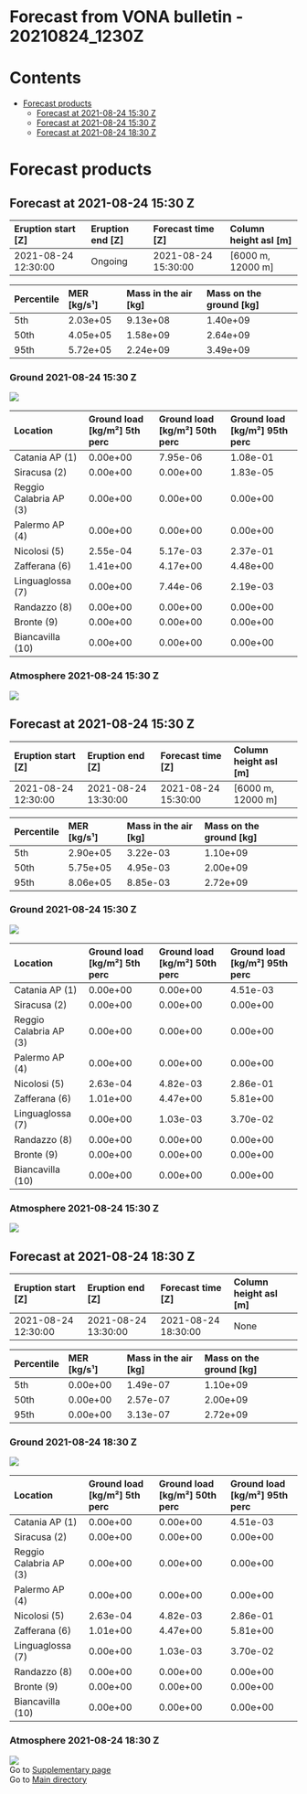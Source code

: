 
Forecast from VONA bulletin - 20210824_1230Z
============================================

Contents
========

* [Forecast products](#forecast-products)
	* [Forecast at 2021-08-24 15:30 Z](#forecast-at-2021-08-24-1530-z)
	* [Forecast at 2021-08-24 15:30 Z](#forecast-at-2021-08-24-1530-z)
	* [Forecast at 2021-08-24 18:30 Z](#forecast-at-2021-08-24-1830-z)

# Forecast products

## Forecast at 2021-08-24 15:30 Z
  

|Eruption start [Z]|Eruption end [Z]|Forecast time [Z]|Column height asl [m]|
| :--- | :--- | :--- | :--- |
|2021-08-24 12:30:00|Ongoing|2021-08-24 15:30:00|[6000 m, 12000 m]|
  
  

|Percentile|MER [kg/s¹]|Mass in the air [kg]|Mass on the ground [kg]|
| :--- | :--- | :--- | :--- |
|5th|2.03e+05|9.13e+08|1.40e+09|
|50th|4.05e+05|1.58e+09|2.64e+09|
|95th|5.72e+05|2.24e+09|3.49e+09|
  

### Ground 2021-08-24 15:30 Z
  
![](./figures/probability_grd_2021_08_24_1530_scenario_1.png)  
  
  
  
  
  
  
  
  
  

|Location|Ground load [kg/m²] 5th perc|Ground load [kg/m²] 50th perc|Ground load [kg/m²] 95th perc|
| :--- | :--- | :--- | :--- |
|Catania AP (1)|0.00e+00|7.95e-06|1.08e-01|
|Siracusa (2)|0.00e+00|0.00e+00|1.83e-05|
|Reggio Calabria AP (3)|0.00e+00|0.00e+00|0.00e+00|
|Palermo AP (4)|0.00e+00|0.00e+00|0.00e+00|
|Nicolosi (5)|2.55e-04|5.17e-03|2.37e-01|
|Zafferana (6)|1.41e+00|4.17e+00|4.48e+00|
|Linguaglossa (7)|0.00e+00|7.44e-06|2.19e-03|
|Randazzo (8)|0.00e+00|0.00e+00|0.00e+00|
|Bronte (9)|0.00e+00|0.00e+00|0.00e+00|
|Biancavilla (10)|0.00e+00|0.00e+00|0.00e+00|
  

### Atmosphere 2021-08-24 15:30 Z
  
![](./figures/probability_air_2021_08_24_1530_scenario_1_conclev_1.png)
## Forecast at 2021-08-24 15:30 Z
  

|Eruption start [Z]|Eruption end [Z]|Forecast time [Z]|Column height asl [m]|
| :--- | :--- | :--- | :--- |
|2021-08-24 12:30:00|2021-08-24 13:30:00|2021-08-24 15:30:00|[6000 m, 12000 m]|
  
  

|Percentile|MER [kg/s¹]|Mass in the air [kg]|Mass on the ground [kg]|
| :--- | :--- | :--- | :--- |
|5th|2.90e+05|3.22e-03|1.10e+09|
|50th|5.75e+05|4.95e-03|2.00e+09|
|95th|8.06e+05|8.85e-03|2.72e+09|
  

### Ground 2021-08-24 15:30 Z
  
![](./figures/probability_grd_2021_08_24_1530_scenario_1.png)  
  
  
  
  
  
  
  
  
  

|Location|Ground load [kg/m²] 5th perc|Ground load [kg/m²] 50th perc|Ground load [kg/m²] 95th perc|
| :--- | :--- | :--- | :--- |
|Catania AP (1)|0.00e+00|0.00e+00|4.51e-03|
|Siracusa (2)|0.00e+00|0.00e+00|0.00e+00|
|Reggio Calabria AP (3)|0.00e+00|0.00e+00|0.00e+00|
|Palermo AP (4)|0.00e+00|0.00e+00|0.00e+00|
|Nicolosi (5)|2.63e-04|4.82e-03|2.86e-01|
|Zafferana (6)|1.01e+00|4.47e+00|5.81e+00|
|Linguaglossa (7)|0.00e+00|1.03e-03|3.70e-02|
|Randazzo (8)|0.00e+00|0.00e+00|0.00e+00|
|Bronte (9)|0.00e+00|0.00e+00|0.00e+00|
|Biancavilla (10)|0.00e+00|0.00e+00|0.00e+00|
  

### Atmosphere 2021-08-24 15:30 Z
  
![](./figures/probability_air_2021_08_24_1530_scenario_1_conclev_1.png)
## Forecast at 2021-08-24 18:30 Z
  

|Eruption start [Z]|Eruption end [Z]|Forecast time [Z]|Column height asl [m]|
| :--- | :--- | :--- | :--- |
|2021-08-24 12:30:00|2021-08-24 13:30:00|2021-08-24 18:30:00|None|
  
  

|Percentile|MER [kg/s¹]|Mass in the air [kg]|Mass on the ground [kg]|
| :--- | :--- | :--- | :--- |
|5th|0.00e+00|1.49e-07|1.10e+09|
|50th|0.00e+00|2.57e-07|2.00e+09|
|95th|0.00e+00|3.13e-07|2.72e+09|
  

### Ground 2021-08-24 18:30 Z
  
![](./figures/probability_grd_2021_08_24_1830_scenario_1.png)  
  
  
  
  
  
  
  
  
  

|Location|Ground load [kg/m²] 5th perc|Ground load [kg/m²] 50th perc|Ground load [kg/m²] 95th perc|
| :--- | :--- | :--- | :--- |
|Catania AP (1)|0.00e+00|0.00e+00|4.51e-03|
|Siracusa (2)|0.00e+00|0.00e+00|0.00e+00|
|Reggio Calabria AP (3)|0.00e+00|0.00e+00|0.00e+00|
|Palermo AP (4)|0.00e+00|0.00e+00|0.00e+00|
|Nicolosi (5)|2.63e-04|4.82e-03|2.86e-01|
|Zafferana (6)|1.01e+00|4.47e+00|5.81e+00|
|Linguaglossa (7)|0.00e+00|1.03e-03|3.70e-02|
|Randazzo (8)|0.00e+00|0.00e+00|0.00e+00|
|Bronte (9)|0.00e+00|0.00e+00|0.00e+00|
|Biancavilla (10)|0.00e+00|0.00e+00|0.00e+00|
  

### Atmosphere 2021-08-24 18:30 Z
  
![](./figures/probability_air_2021_08_24_1830_scenario_1_conclev_1.png)  
Go to [Supplementary page](Supplementary_page.md)  
Go to [Main directory](https://github.com/federicapardini/Real_time_ash_forecast)